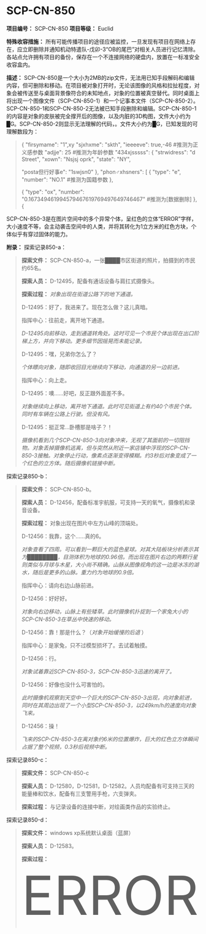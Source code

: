 # SCP-CN-850


**项目编号：** SCP-CN-850
**项目等级：** Euclid

**特殊收容措施：** 所有可能传播项目的途径应被监控，一旦发现有项目在网络上存在，应立即删除并通知机动特遣队-戊卯-3“OB的尾巴”对相关人员进行记忆清除。各站点允许拥有项目的备份，保存在一个不连接网络的硬盘内，放置在一标准安全收容盒内。

**描述：** SCP-CN-850是一个大小为2MB的zip文件，无法用已知手段解码和编辑内容，但可删除和移动。在项目被对象打开时，无论该图像的风格和拉扯程度，对象会被传送至与桌面背景像符合的未知地点，对象的位置被真空替代。同时桌面上将出现一个图像文件（SCP-CN-850-1）和一个记事本文件（SCP-CN-850-2）。SCP-CN-850-1和SCP-CN-850-2无法被已知手段删除和编辑。SCP-CN-850-1的内容是对象的皮肤被完全撑开后的图像，以及内脏的3D构图，文件大小约为█G。SCP-CN-850-2则显示无法理解的代码，。文件大小约为█G，已知发现的可理解数段为：


> {
"firsymame": "1",xy
"sjxhxme": "skth",
"ieeeeve": true,-46 #推测为正义感参数
"adjje": 25 #推测为年龄参数
"434xjsssss": {
"strwidress": "d Street",
"xown": "Nsjsj oprk",
"state": "NY",
> 
> "posta但行好事e": "1swjsn0"
},
"phon♂xhsners": [
{
"type": "e",
"number": "NO.1" #推测为国籍参数
},
> 
> {
"type": "ox",
"number":
"0.167349461994579467619769497649746467" #推测为[数据删除]
},
{
> 

SCP-CN-850-3是在图片空间中的多个异常个体，呈红色的立体“ERROR”字样，大小速度不等，会主动袭击空间中的人类，并将其转化为1立方米的红色方块，个体似乎有穿过固体的能力。

**附录：** 探索记录850-a：


> **探索文件：** SCP-CN-850-a，一张████市区街道的照片，拍摄到的市民约65名。
> 
> **探索人员：** D-12495，配备有通话设备与肩扛式摄像头。
> 
> **探索过程：** *对象出现在街道公路下的地下通道。* 
> 
> D-12495：好了，我进来了。现在怎么做？这儿真暗。
> 
> 指挥中心：往前走，离开地下通道。
> 
> *D-12495向前移动，走到通道转角处。这时可见一个市民个体出现在出口阶梯上方，并向下移动。更多细节因摇晃而未能记录。* 
> 
> D-12495：嘿，兄弟你怎么了？
> 
> *个体瞟向对象，随即收回目光继续向下移动，向通道的另一边前进。* 
> 
> 指挥中心：向上走。
> 
> D-12495：噢……好吧，反正跟外面差不多。
> 
> *对象继续向上移动，离开地下通道。此时可见街道上有约40个市民个体。同时有车辆在公路上行驶。但没有风。* 
> 
> D-12495：挺正常…卧槽那是啥子？！
> 
> *摄像机看到几个SCP-CN-850-3向对象冲来，无视了其面前的一切阻挡物。对象丢掉摄像机逃离，但与突然从附近一家店铺中浮现的SCP-CN-850-3接触。对象停止行动，像素点逐渐变得模糊。约3秒后对象变成了一个红色的立方体。随后摄像机链接中断。* 
> 

探索记录850-b：



> **探索文件：** SCP-CN-850-b。
> 
> **探索人员：** D-12456，配备标准宇航服，可支持一天的氧气，摄像机和录音设备。
> 
> **探索过程：** 对象出现在图片中左方山峰的顶端处。
> 
> D-12456：我靠，这个……真的6。
> 
> *对象查看了四周。可以看到一颗巨大的蓝色星球。对其大陆板块分析表示其为████████，目测体积为地球的0.96倍。而出现在图片右边的两颗行星则类似与月球与木星，大小尚不精确。山脉从图像视角的这一边是冰冻的湖水，随后是更多的山脉。重力约为地球的0.9倍。* 
> 
> 指挥中心：请向右边山脉前进。
> 
> D-12456：好好好。
> 
> *对象向右边移动，山脉上有些矮草。此时摄像机扑捉到一个家兔大小的SCP-CN-850-3在草丛中快速的移动。* 
> 
> D-12456：靠！那是什么？（*对象开始缓慢的后退* ）
> 
> 指挥中心：是家兔，只不过模型损坏了。去试着触摸。
> 
> D-12456：行。
> 
> *对象试着靠近SCP-CN-850-3，SCP-CN-850-3迅速的离开了。* 
> 
> D-12456：好像也没什么可害怕的。
> 
> *此时摄像机观察到天空中一个巨大的SCP-CN-850-3出现，向对象前进，同时在其周边出现了一个小型SCP-CN-850-3，以249km/h的速度向对象飞来。* 
> 
> D-12456：操！
> 
> *飞来的SCP-CN-850-3在离对象约6米的位置爆炸，巨大的红色立方体瞬间占据了整个视频，0.3秒后视频中断。* 
> 

探索记录850-c：



> **探索文件：** SCP-CN-850-c
> 
> **探索人员：** D-12580，D-12581，D-12582。人员均配备有可支持三天的能量棒和饮水，配备有三支警用手枪，六支弹夹。
> 
> **探索过程：** 与记录设备的连接中断，对绘画类作品的实验终止。
> 

探索记录850-d：


> **探索文件：** windows xp系统默认桌面（蓝屏）
> 
> **探索人员：** D-12583。
> 
> **探索过程：** <span style='font-size:10em;'>ERROR</span>
> 




